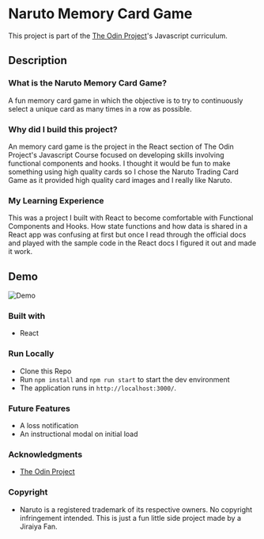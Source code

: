 # Naruto Memory Card Game

This project is part of the [The Odin Project](https://www.theodinproject.com/lessons/node-path-javascript-memory-card)'s Javascript curriculum.

## Description
### What is the Naruto Memory Card Game?
A fun memory card game in which the objective is to try to continuously select a unique card as many times in a row as possible.

### Why did I build this project?
An memory card game is the project in the React section of The Odin Project's Javascript Course focused on developing skills involving functional components and hooks. I thought it would be fun to make something using high quality cards so I chose the Naruto Trading Card Game as it provided high quality card images and I really like Naruto.

### My Learning Experience
This was a project I built with React to become comfortable with Functional Components and Hooks. How state functions and how data is shared in a React app was confusing at first but once I read through the official docs and played with the sample code in the React docs I figured it out and made it work.

## Demo
![Demo](./src/assets/naruto-game.gif)

### Built with
- React


### Run Locally
- Clone this Repo
- Run `npm install` and `npm run start` to start the dev environment
- The application runs in `http://localhost:3000/`.

### Future Features
- A loss notification
- An instructional modal on initial load

### Acknowledgments
- [The Odin Project](https://www.theodinproject.com/ "The Odin Project")

### Copyright
- Naruto is a registered trademark of its respective owners. No copyright infringement intended. This is just a fun little side project made by a Jiraiya Fan.